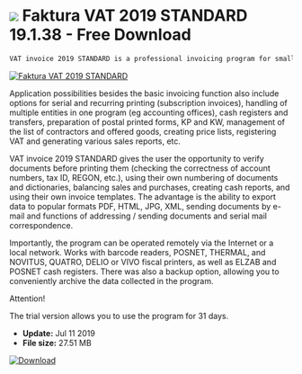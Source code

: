# ![](https://cdn.softexe.net/static/icon/c/faktura-vat-2019-standard-8620.png) Faktura VAT 2019 STANDARD 19.1.38 - Free Download

```sh
VAT invoice 2019 STANDARD is a professional invoicing program for small and medium-sized companies that run production, service and commercial activities that serve both individual and mass clients (also for transport companies).
```
[![Faktura VAT 2019 STANDARD](https://gallery.dpcdn.pl/imgc/Tools/72618/g_-_420x350_1.5_-_x20161129105700_0.png)](https://softexe.net/win/business/billing/faktura-vat-2019-standard:hfbR.html)

Application possibilities besides the basic invoicing function also include options for serial and recurring printing (subscription invoices), handling of multiple entities in one program (eg accounting offices), cash registers and transfers, preparation of postal printed forms, KP and KW, management of the list of contractors and offered goods, creating price lists, registering VAT and generating various sales reports, etc.
 
 VAT invoice 2019 STANDARD gives the user the opportunity to verify documents before printing them (checking the correctness of account numbers, tax ID, REGON, etc.), using their own numbering of documents and dictionaries, balancing sales and purchases, creating cash reports, and using their own invoice templates. The advantage is the ability to export data to popular formats PDF, HTML, JPG, XML, sending documents by e-mail and functions of addressing / sending documents and serial mail correspondence.
 
 Importantly, the program can be operated remotely via the Internet or a local network. Works with barcode readers, POSNET, THERMAL, and NOVITUS, QUATRO, DELIO or VIVO fiscal printers, as well as ELZAB and POSNET cash registers. There was also a backup option, allowing you to conveniently archive the data collected in the program.
 
 Attention!
 
 The trial version allows you to use the program for 31 days.


- **Update:** Jul 11 2019
- **File size:** 27.51 MB

[![Download](https://cdn.softexe.net/static/img/download.png)](https://softexe.net/win/business/billing/faktura-vat-2019-standard:hfbR.html)

